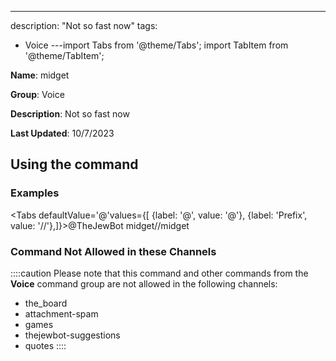 ---
description: "Not so fast now"
tags:
  - Voice
---import Tabs from '@theme/Tabs';
import TabItem from '@theme/TabItem';

**Name**: midget

**Group**: Voice

**Description**: Not so fast now

**Last Updated**: 10/7/2023

## Using the command

### Examples
<Tabs defaultValue='@'values={[ {label: '@', value: '@'}, {label: 'Prefix', value: '//'},]}><TabItem value='@'>@TheJewBot midget</TabItem><TabItem value='//'>//midget</TabItem></Tabs>

### Command Not Allowed in these Channels
::::caution Please note that this command and other commands from the **Voice** command group are not allowed in the following channels:
- the_board
- attachment-spam
- games
- thejewbot-suggestions
- quotes
::::
